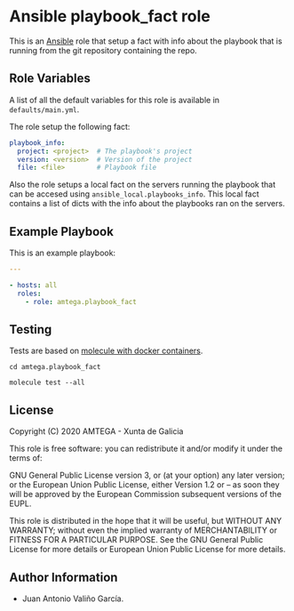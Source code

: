 # Ansible playbook_fact role

This is an [Ansible](http://www.ansible.com) role that setup a fact with info about the playbook that is running from the git repository containing the repo.

## Role Variables

A list of all the default variables for this role is available in `defaults/main.yml`.

The role setup the following fact:

```yaml
playbook_info:
  project: <project>  # The playbook's project
  version: <version>  # Version of the project
  file: <file>        # Playbook file
```

Also the role setups a local fact on the servers running the playbook that can be accesed using `ansible_local.playbooks_info`. This local fact contains a list of dicts with the info about the playbooks ran on the servers.

## Example Playbook

This is an example playbook:

```yaml
---

- hosts: all
  roles:
    - role: amtega.playbook_fact
```

## Testing

Tests are based on [molecule with docker containers](https://molecule.readthedocs.io/en/latest/installation.html).

```shell
cd amtega.playbook_fact

molecule test --all
```

## License

Copyright (C) 2020 AMTEGA - Xunta de Galicia

This role is free software: you can redistribute it and/or modify it under the terms of:

GNU General Public License version 3, or (at your option) any later version; or the European Union Public License, either Version 1.2 or – as soon they will be approved by the European Commission ­subsequent versions of the EUPL.

This role is distributed in the hope that it will be useful, but WITHOUT ANY WARRANTY; without even the implied warranty of MERCHANTABILITY or FITNESS FOR A PARTICULAR PURPOSE.  See the GNU General Public License for more details or European Union Public License for more details.

## Author Information

- Juan Antonio Valiño García.
